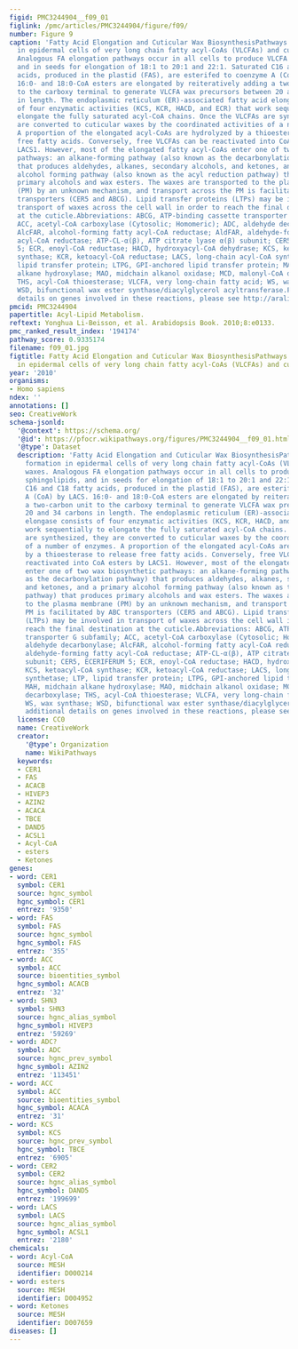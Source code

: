 ```yaml
---
figid: PMC3244904__f09_01
figlink: /pmc/articles/PMC3244904/figure/f09/
number: Figure 9
caption: 'Fatty Acid Elongation and Cuticular Wax BiosynthesisPathways for the formation
  in epidermal cells of very long chain fatty acyl-CoAs (VLCFAs) and cuticular waxes.
  Analogous FA elongation pathways occur in all cells to produce VLCFA for sphingolipids,
  and in seeds for elongation of 18:1 to 20:1 and 22:1. Saturated C16 and C18 fatty
  acids, produced in the plastid (FAS), are esterifed to coenzyme A (CoA) by LACS.
  16:0- and 18:0-CoA esters are elongated by reiteratively adding a two-carbon unit
  to the carboxy terminal to generate VLCFA wax precursors between 20 and 34 carbons
  in length. The endoplasmic reticulum (ER)-associated fatty acid elongase consists
  of four enzymatic activities (KCS, KCR, HACD, and ECR) that work sequentially to
  elongate the fully saturated acyl-CoA chains. Once the VLCFAs are synthesized, they
  are converted to cuticular waxes by the coordinated activities of a number of enzymes.
  A proportion of the elongated acyl-CoAs are hydrolyzed by a thioesterase to release
  free fatty acids. Conversely, free VLCFAs can be reactivated into CoA esters by
  LACS1. However, most of the elongated fatty acyl-CoAs enter one of two wax biosynthetic
  pathways: an alkane-forming pathway (also known as the decarbonylation pathway)
  that produces aldehydes, alkanes, secondary alcohols, and ketones, and a primary
  alcohol forming pathway (also known as the acyl reduction pathway) that produces
  primary alcohols and wax esters. The waxes are transported to the plasma membrane
  (PM) by an unknown mechanism, and transport across the PM is facilitated by ABC
  transporters (CER5 and ABCG). Lipid transfer proteins (LTPs) may be involved in
  transport of waxes across the cell wall in order to reach the final destination
  at the cuticle.Abbreviations: ABCG, ATP-binding cassette transporter G subfamily;
  ACC, acetyl-CoA carboxylase (Cytosolic; Homomeric); ADC, aldehyde decarbonylase;
  AlcFAR, alcohol-forming fatty acyl-CoA reductase; AldFAR, aldehyde-forming fatty
  acyl-CoA reductase; ATP-CL-α(β), ATP citrate lyase α(β) subunit; CER5, ECERIFERUM
  5; ECR, enoyl-CoA reductase; HACD, hydroxyacyl-CoA dehydrase; KCS, ketoacyl-CoA
  synthase; KCR, ketoacyl-CoA reductase; LACS, long-chain acyl-CoA synthetase; LTP,
  lipid transfer protein; LTPG, GPI-anchored lipid transfer protein; MAH, midchain
  alkane hydroxylase; MAO, midchain alkanol oxidase; MCD, malonyl-CoA decarboxylase;
  THS, acyl-CoA thioesterase; VLCFA, very long-chain fatty acid; WS, wax synthase;
  WSD, bifunctional wax ester synthase/diacylglycerol acyltransferase.For additional
  details on genes involved in these reactions, please see http://aralip.plantbiology.msu.edu/pathways/fatty_acid_elongation_wax_biosynthesis'
pmcid: PMC3244904
papertitle: Acyl-Lipid Metabolism.
reftext: Yonghua Li-Beisson, et al. Arabidopsis Book. 2010;8:e0133.
pmc_ranked_result_index: '194174'
pathway_score: 0.9335174
filename: f09_01.jpg
figtitle: Fatty Acid Elongation and Cuticular Wax BiosynthesisPathways for the formation
  in epidermal cells of very long chain fatty acyl-CoAs (VLCFAs) and cuticular waxes
year: '2010'
organisms:
- Homo sapiens
ndex: ''
annotations: []
seo: CreativeWork
schema-jsonld:
  '@context': https://schema.org/
  '@id': https://pfocr.wikipathways.org/figures/PMC3244904__f09_01.html
  '@type': Dataset
  description: 'Fatty Acid Elongation and Cuticular Wax BiosynthesisPathways for the
    formation in epidermal cells of very long chain fatty acyl-CoAs (VLCFAs) and cuticular
    waxes. Analogous FA elongation pathways occur in all cells to produce VLCFA for
    sphingolipids, and in seeds for elongation of 18:1 to 20:1 and 22:1. Saturated
    C16 and C18 fatty acids, produced in the plastid (FAS), are esterifed to coenzyme
    A (CoA) by LACS. 16:0- and 18:0-CoA esters are elongated by reiteratively adding
    a two-carbon unit to the carboxy terminal to generate VLCFA wax precursors between
    20 and 34 carbons in length. The endoplasmic reticulum (ER)-associated fatty acid
    elongase consists of four enzymatic activities (KCS, KCR, HACD, and ECR) that
    work sequentially to elongate the fully saturated acyl-CoA chains. Once the VLCFAs
    are synthesized, they are converted to cuticular waxes by the coordinated activities
    of a number of enzymes. A proportion of the elongated acyl-CoAs are hydrolyzed
    by a thioesterase to release free fatty acids. Conversely, free VLCFAs can be
    reactivated into CoA esters by LACS1. However, most of the elongated fatty acyl-CoAs
    enter one of two wax biosynthetic pathways: an alkane-forming pathway (also known
    as the decarbonylation pathway) that produces aldehydes, alkanes, secondary alcohols,
    and ketones, and a primary alcohol forming pathway (also known as the acyl reduction
    pathway) that produces primary alcohols and wax esters. The waxes are transported
    to the plasma membrane (PM) by an unknown mechanism, and transport across the
    PM is facilitated by ABC transporters (CER5 and ABCG). Lipid transfer proteins
    (LTPs) may be involved in transport of waxes across the cell wall in order to
    reach the final destination at the cuticle.Abbreviations: ABCG, ATP-binding cassette
    transporter G subfamily; ACC, acetyl-CoA carboxylase (Cytosolic; Homomeric); ADC,
    aldehyde decarbonylase; AlcFAR, alcohol-forming fatty acyl-CoA reductase; AldFAR,
    aldehyde-forming fatty acyl-CoA reductase; ATP-CL-α(β), ATP citrate lyase α(β)
    subunit; CER5, ECERIFERUM 5; ECR, enoyl-CoA reductase; HACD, hydroxyacyl-CoA dehydrase;
    KCS, ketoacyl-CoA synthase; KCR, ketoacyl-CoA reductase; LACS, long-chain acyl-CoA
    synthetase; LTP, lipid transfer protein; LTPG, GPI-anchored lipid transfer protein;
    MAH, midchain alkane hydroxylase; MAO, midchain alkanol oxidase; MCD, malonyl-CoA
    decarboxylase; THS, acyl-CoA thioesterase; VLCFA, very long-chain fatty acid;
    WS, wax synthase; WSD, bifunctional wax ester synthase/diacylglycerol acyltransferase.For
    additional details on genes involved in these reactions, please see http://aralip.plantbiology.msu.edu/pathways/fatty_acid_elongation_wax_biosynthesis'
  license: CC0
  name: CreativeWork
  creator:
    '@type': Organization
    name: WikiPathways
  keywords:
  - CER1
  - FAS
  - ACACB
  - HIVEP3
  - AZIN2
  - ACACA
  - TBCE
  - DAND5
  - ACSL1
  - Acyl-CoA
  - esters
  - Ketones
genes:
- word: CER1
  symbol: CER1
  source: hgnc_symbol
  hgnc_symbol: CER1
  entrez: '9350'
- word: FAS
  symbol: FAS
  source: hgnc_symbol
  hgnc_symbol: FAS
  entrez: '355'
- word: ACC
  symbol: ACC
  source: bioentities_symbol
  hgnc_symbol: ACACB
  entrez: '32'
- word: SHN3
  symbol: SHN3
  source: hgnc_alias_symbol
  hgnc_symbol: HIVEP3
  entrez: '59269'
- word: ADC?
  symbol: ADC
  source: hgnc_prev_symbol
  hgnc_symbol: AZIN2
  entrez: '113451'
- word: ACC
  symbol: ACC
  source: bioentities_symbol
  hgnc_symbol: ACACA
  entrez: '31'
- word: KCS
  symbol: KCS
  source: hgnc_prev_symbol
  hgnc_symbol: TBCE
  entrez: '6905'
- word: CER2
  symbol: CER2
  source: hgnc_alias_symbol
  hgnc_symbol: DAND5
  entrez: '199699'
- word: LACS
  symbol: LACS
  source: hgnc_alias_symbol
  hgnc_symbol: ACSL1
  entrez: '2180'
chemicals:
- word: Acyl-CoA
  source: MESH
  identifier: D000214
- word: esters
  source: MESH
  identifier: D004952
- word: Ketones
  source: MESH
  identifier: D007659
diseases: []
---
```

